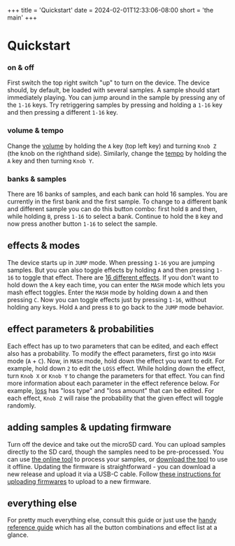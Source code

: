 +++
title = 'Quickstart'
date = 2024-02-01T12:33:06-08:00
short = 'the main'
+++

# Quickstart

### on & off

First switch the top right switch "up" to turn on the device. The device should, by default, be loaded with several samples. A sample should start immediately playing. You can jump around in the sample by pressing any of the `1-16` keys. Try retriggering samples by pressing and holding a `1-16` key and then pressing a different `1-16` key.

### volume & tempo

Change the [volume](#volume) by holding the `A` key (top left key) and turning `Knob Z` (the knob on the righthand side). Similarly, change the [tempo](#tempo) by holding the `A` key and then turning `Knob Y`.

### banks & samples

There are 16 banks of samples, and each bank can hold 16 samples. You are currently in the first bank and the first sample. To change to a different bank and different sample you can do this button combo: first hold `B` and then, while holding `B`, press `1-16` to select a bank. Continue to hold the `B` key and now press another button `1-16` to select the sample.

## effects & modes

The device starts up in `JUMP` mode. When pressing `1-16` you are jumping samples. But you can also toggle effects by holding `A` and then pressing `1-16` to toggle that effect. There are [16 different effects](#effect-list). If you don't want to hold down the `A` key each time, you can enter the `MASH` mode which lets you mash effect toggles. Enter the `MASH` mode by holding down `A` and then pressing `C`. Now you can toggle effects just by pressing `1-16`, without holding any keys. Hold `A` and press `B` to go back to the `JUMP` mode behavior.

## effect parameters & probabilities

Each effect has up to two parameters that can be edited, and each effect also has a probability. To modify the effect parameters, first go into `MASH` mode (`A` + `C`). Now, in `MASH` mode, hold down the effect you want to edit. For example, hold down `2` to edit the `LOSS` effect. While holding down the effect, turn `Knob X` or `Knob Y` to change the parameters for that effect. You can find more information about each parameter in the effect reference below. For example, [loss](#loss) has "loss type" and "loss amount" that can be edited. For each effect, `Knob Z` will raise the probability that the given effect will toggle randomly.

## adding samples & updating firmware

Turn off the device and take out the microSD card. You can upload samples directly to the SD card, though the samples need to be pre-processed. You can use [the online tool](/tool) to process your samples, or [download the tool](#uploading-samples) to use it offline. Updating the firmware is straightforward - you can download a new release and upload it via a USB-C cable. Follow [these instructions for uploading firmwares](#uploading-firmware) to upload to a new firmware.

## everything else

For pretty much everything else, consult this guide or just use the [handy reference guide](#reference) which has all the button combinations and effect list at a glance.